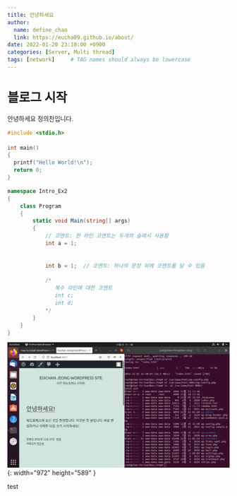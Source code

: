 ```yaml
---
title: 안녕하세요
author:
  name: define_chan
  link: https://eucha09.github.io/about/
date: 2022-01-20 23:10:00 +0900
categories: [Server, Multi thread]
tags: [network]     # TAG names should always be lowercase
---
```


# 블로그 시작

안녕하세요 정의찬입니다.


```c++
#include <stdio.h>

int main()
{
  printf("Hello World!\n");
  return 0;
}
```

```c#
namespace Intro_Ex2
{    
    class Program
    {
        static void Main(string[] args)
        {
            // 코멘트: 한 라인 코멘트는 두개의 슬래시 사용함       
            int a = 1;


            int b = 1;  // 코멘트: 하나의 문장 뒤에 코멘트를 달 수 있음

            /*
               복수 라인에 대한 코멘트
               int c;
               int d;
            */
        }
    }
}
```

![wordpress](/assets/img/posts/wordpress.png){: width="972" height="589" }

test
